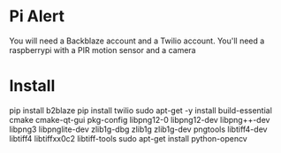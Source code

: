# Pi Alert
 You will need a Backblaze account and a Twilio account.  You'll need a raspberrypi with a PIR motion sensor and a camera

# Install
pip install b2blaze
pip install twilio
sudo apt-get -y install build-essential cmake cmake-qt-gui pkg-config libpng12-0 libpng12-dev libpng++-dev libpng3 libpnglite-dev zlib1g-dbg zlib1g zlib1g-dev pngtools libtiff4-dev libtiff4 libtiffxx0c2 libtiff-tools
sudo apt-get install python-opencv
